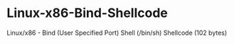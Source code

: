 # Linux-x86-Bind-Shellcode
Linux/x86 - Bind (User Specified Port) Shell (/bin/sh) Shellcode (102 bytes)
 
 

